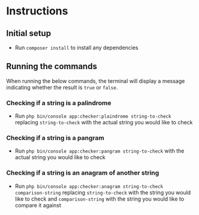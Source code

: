 # Instructions

## Initial setup
* Run ```composer install``` to install any dependencies

## Running the commands

When running the below commands, the terminal will display a message indicating whether the result is ```true``` or ```false```.

### Checking if a string is a palindrome
* Run ```php bin/console app:checker:plaindrome string-to-check``` replacing ```string-to-check``` with the actual string you would like to check

### Checking if a string is a pangram
* Run ```php bin/console app:checker:pangram string-to-check``` with the actual string you would like to check

### Checking if a string is an anagram of another string
* Run ```php bin/console app:checker:anagram string-to-check comparison-string``` replacing ```string-to-check``` with the string you would like to check and ```comparison-string``` with the string you would like to compare it against